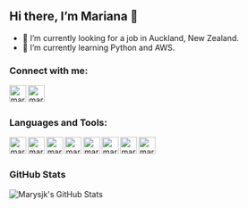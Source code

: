 ## Hi there, I’m Mariana 👋  
- 👀  I’m currently looking for a job in Auckland, New Zealand.
- 🌱  I’m currently learning Python and AWS.



### Connect with me:

[<img align="left" alt="marysjk" width="30px" src="https://img.icons8.com/fluency/48/000000/linkedin.png" />][Linkedin]
[<img align="left" alt="marysjk" width="30px" src="https://img.icons8.com/color/48/000000/gmail-new.png" />][Gmail]

<br />
<br />

### Languages and Tools:

<img align="left" alt="marysjk" width="30px" src="https://img.icons8.com/color/48/000000/amazon-web-services.png" />
<img align="left" alt="marysjk" width="30px" src="https://img.icons8.com/color/48/000000/python--v2.png" />
<img align="left" alt="marysjk" width="30px" src="https://img.icons8.com/external-soft-fill-juicy-fish/60/000000/external-sql-coding-and-development-soft-fill-soft-fill-juicy-fish.png" />
<img align="left" alt="marysjk" width="30px" src="https://img.icons8.com/color/48/000000/git.png" />
<img align="left" alt="marysjk" width="30px" src="https://img.icons8.com/fluency/48/000000/visual-studio-code-2019.png" />
<img align="left" alt="marysjk" width="30px" src="https://img.icons8.com/nolan/64/github.png" />
<img align="left" alt="marysjk" width="30px" src="https://img.icons8.com/color/48/000000/ruby-programming-language.png" />
<img align="left" alt="marysjk" width="30px" src="https://img.icons8.com/color/48/000000/capybara.png" />

<br />
<br />


### GitHub Stats
![Marysjk's GitHub Stats](https://github-readme-stats.vercel.app/api?username=marysjk&show_icons=true&theme=buefy&count_private=true)


<br />

[Linkedin]: https://www.linkedin.com/in/marianabbatista/
[Gmail]: mailto:marysjk@gmail.com
[Badge]: https://www.myequals.net/#/badges/public/assertion/pwYPPM7jRuuJi44vw1O8Uw
